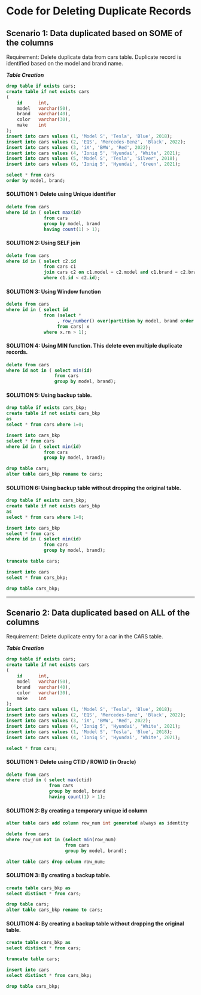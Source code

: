 
# Code for Deleting Duplicate Records 

## Scenario 1: Data duplicated based on SOME of the columns

Requirement: Delete duplicate data from cars table. Duplicate record is identified based on the model and brand name.

***Table Creation***
```sql
drop table if exists cars;
create table if not exists cars
(
    id      int,
    model   varchar(50),
    brand   varchar(40),
    color   varchar(30),
    make    int
);
insert into cars values (1, 'Model S', 'Tesla', 'Blue', 2018);
insert into cars values (2, 'EQS', 'Mercedes-Benz', 'Black', 2022);
insert into cars values (3, 'iX', 'BMW', 'Red', 2022);
insert into cars values (4, 'Ioniq 5', 'Hyundai', 'White', 2021);
insert into cars values (5, 'Model S', 'Tesla', 'Silver', 2018);
insert into cars values (6, 'Ioniq 5', 'Hyundai', 'Green', 2021);

select * from cars
order by model, brand;

```

#### SOLUTION 1: Delete using Unique identifier
```sql
delete from cars
where id in ( select max(id)
              from cars
              group by model, brand
              having count(1) > 1);

```
#### SOLUTION 2: Using SELF join
```sql
delete from cars
where id in ( select c2.id
              from cars c1
              join cars c2 on c1.model = c2.model and c1.brand = c2.brand
              where c1.id < c2.id);
```

#### SOLUTION 3: Using Window function
```sql
delete from cars
where id in ( select id
              from (select *
                   , row_number() over(partition by model, brand order by id) as rn
                   from cars) x
              where x.rn > 1);

```
#### SOLUTION 4: Using MIN function. This delete even multiple duplicate records.
```sql
delete from cars
where id not in ( select min(id)
                  from cars
                  group by model, brand);
```

#### SOLUTION 5: Using backup table.
```sql
drop table if exists cars_bkp;
create table if not exists cars_bkp
as
select * from cars where 1=0;

insert into cars_bkp
select * from cars
where id in ( select min(id)
              from cars
              group by model, brand);

drop table cars;
alter table cars_bkp rename to cars;
```

#### SOLUTION 6: Using backup table without dropping the original table.
```sql
drop table if exists cars_bkp;
create table if not exists cars_bkp
as
select * from cars where 1=0;

insert into cars_bkp
select * from cars
where id in ( select min(id)
              from cars
              group by model, brand);

truncate table cars;

insert into cars
select * from cars_bkp;

drop table cars_bkp;
```
------------------------------------------------------ 

## Scenario 2: Data duplicated based on ALL of the columns
Requirement: Delete duplicate entry for a car in the CARS table.
 
***Table Creation***
```sql
drop table if exists cars;
create table if not exists cars
(
    id      int,
    model   varchar(50),
    brand   varchar(40),
    color   varchar(30),
    make    int
);
insert into cars values (1, 'Model S', 'Tesla', 'Blue', 2018);
insert into cars values (2, 'EQS', 'Mercedes-Benz', 'Black', 2022);
insert into cars values (3, 'iX', 'BMW', 'Red', 2022);
insert into cars values (4, 'Ioniq 5', 'Hyundai', 'White', 2021);
insert into cars values (1, 'Model S', 'Tesla', 'Blue', 2018);
insert into cars values (4, 'Ioniq 5', 'Hyundai', 'White', 2021);

select * from cars;

```
#### SOLUTION 1: Delete using CTID / ROWID (in Oracle)
```sql
delete from cars
where ctid in ( select max(ctid)
                from cars
                group by model, brand
                having count(1) > 1);

```
#### SOLUTION 2: By creating a temporary unique id column
```sql
alter table cars add column row_num int generated always as identity

delete from cars
where row_num not in (select min(row_num)
                      from cars
                      group by model, brand);

alter table cars drop column row_num;

```
#### SOLUTION 3: By creating a backup table.
```sql
create table cars_bkp as
select distinct * from cars;

drop table cars;
alter table cars_bkp rename to cars;
```

#### SOLUTION 4: By creating a backup table without dropping the original table.
```sql
create table cars_bkp as
select distinct * from cars;

truncate table cars;

insert into cars
select distinct * from cars_bkp;

drop table cars_bkp;
```


